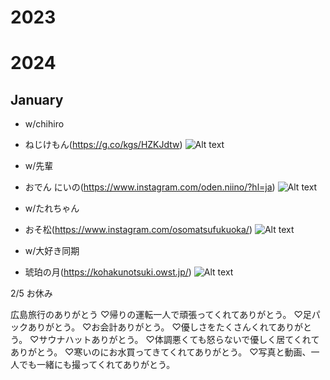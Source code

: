 # 2023
# 2024

## January
- w/chihiro
- ねじけもん(https://g.co/kgs/HZKJdtw)
![Alt text](0D66F252-2B41-4143-86FE-899384074FAA.jpeg)

- w/先輩
- おでん にいの(https://www.instagram.com/oden.niino/?hl=ja)
![Alt text](3D573B91-C587-4DA0-AC2C-DE9962FE6B1F.jpeg)

- w/たれちゃん
- おそ松(https://www.instagram.com/osomatsufukuoka/)
![Alt text](C5C7904E-7B85-4F84-8F92-499158CF76FF.jpeg)

- w/大好き同期
- 琥珀の月(https://kohakunotsuki.owst.jp/)
![Alt text](46758367-0E6D-4BB1-894B-0BE69041D0B0.jpeg)

2/5 お休み

広島旅行のありがとう
♡帰りの運転一人で頑張ってくれてありがとう。
♡足パックありがとう。
♡お会計ありがとう。
♡優しさをたくさんくれてありがとう。
♡サウナハットありがとう。
♡体調悪くても怒らないで優しく居てくれてありがとう。
♡寒いのにお水買ってきてくれてありがとう。
♡写真と動画、一人でも一緒にも撮ってくれてありがとう。

